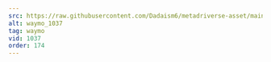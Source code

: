 ```yaml
---
src: https://raw.githubusercontent.com/Dadaism6/metadriverse-asset/main/script-waymo-output-newcompressed/waymo_1037.mp4
alt: waymo_1037
tag: waymo
vid: 1037
order: 174
---
```

